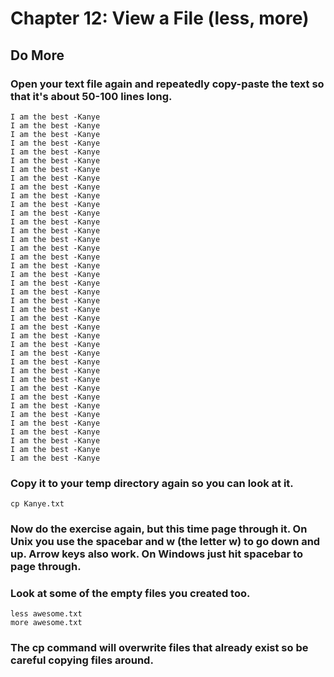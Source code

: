 
# Chapter 12: View a File (less, more)

## Do More

### Open your text file again and repeatedly copy-paste the text so that it's about 50-100 lines long.

    I am the best -Kanye
    I am the best -Kanye
    I am the best -Kanye
    I am the best -Kanye
    I am the best -Kanye
    I am the best -Kanye
    I am the best -Kanye
    I am the best -Kanye
    I am the best -Kanye
    I am the best -Kanye
    I am the best -Kanye
    I am the best -Kanye
    I am the best -Kanye
    I am the best -Kanye
    I am the best -Kanye
    I am the best -Kanye
    I am the best -Kanye
    I am the best -Kanye
    I am the best -Kanye
    I am the best -Kanye   
    I am the best -Kanye
    I am the best -Kanye
    I am the best -Kanye
    I am the best -Kanye
    I am the best -Kanye
    I am the best -Kanye
    I am the best -Kanye
    I am the best -Kanye
    I am the best -Kanye
    I am the best -Kanye
    I am the best -Kanye
    I am the best -Kanye
    I am the best -Kanye
    I am the best -Kanye
    I am the best -Kanye
    I am the best -Kanye
    I am the best -Kanye
    I am the best -Kanye
    I am the best -Kanye
    I am the best -Kanye   
        
    
    
### Copy it to your temp directory again so you can look at it.

    cp Kanye.txt
        
### Now do the exercise again, but this time page through it. On Unix you use the spacebar and w (the letter w) to go down and up. Arrow keys also work. On Windows just hit spacebar to page through.
    
### Look at some of the empty files you created too.

    less awesome.txt
    more awesome.txt
    
### The cp command will overwrite files that already exist so be careful copying files around.
